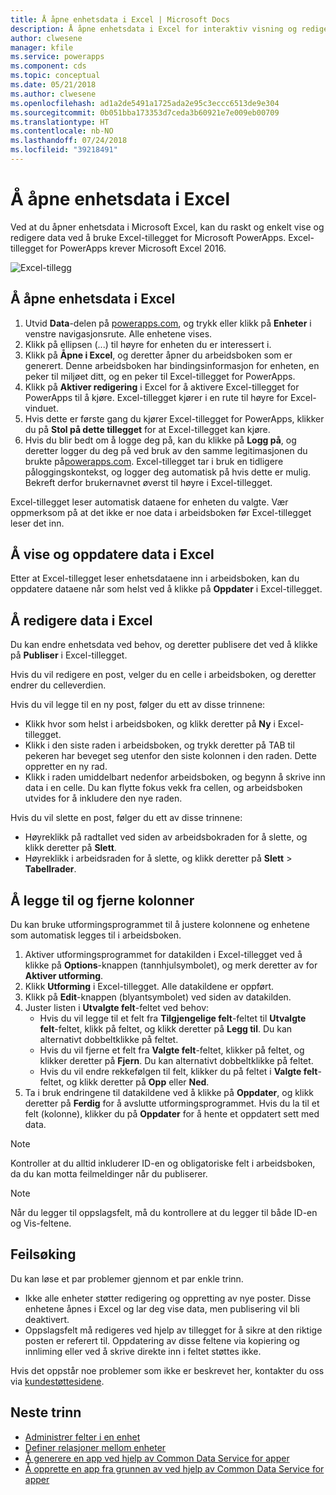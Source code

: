 ```yaml
---
title: Å åpne enhetsdata i Excel | Microsoft Docs
description: Å åpne enhetsdata i Excel for interaktiv visning og redigering.
author: clwesene
manager: kfile
ms.service: powerapps
ms.component: cds
ms.topic: conceptual
ms.date: 05/21/2018
ms.author: clwesene
ms.openlocfilehash: ad1a2de5491a1725ada2e95c3eccc6513de9e304
ms.sourcegitcommit: 0b051bba173353d7ceda3b60921e7e009eb00709
ms.translationtype: HT
ms.contentlocale: nb-NO
ms.lasthandoff: 07/24/2018
ms.locfileid: "39218491"
---
```

# <a name="open-entity-data-in-excel"></a>Å åpne enhetsdata i Excel
Ved at du åpner enhetsdata i Microsoft Excel, kan du raskt og enkelt vise og redigere data ved å bruke Excel-tillegget for Microsoft PowerApps. Excel-tillegget for PowerApps krever Microsoft Excel 2016.

![Excel-tillegg](./media/data-platform-cds-excel-addin/ExcelAddin.png "Excel-tillegg for PowerApps")

## <a name="open-entity-data-in-excel"></a>Å åpne enhetsdata i Excel
1. Utvid **Data**-delen på [powerapps.com](https://web.powerapps.com?utm_source=padocs&utm_medium=linkinadoc&utm_campaign=referralsfromdoc), og trykk eller klikk på **Enheter** i venstre navigasjonsrute. Alle enhetene vises.
2. Klikk på ellipsen (...) til høyre for enheten du er interessert i.
3. Klikk på **Åpne i Excel**, og deretter åpner du arbeidsboken som er generert. Denne arbeidsboken har bindingsinformasjon for enheten, en peker til miljøet ditt, og en peker til Excel-tillegget for PowerApps.  
4. Klikk på **Aktiver redigering** i Excel for å aktivere Excel-tillegget for PowerApps til å kjøre. Excel-tillegget kjører i en rute til høyre for Excel-vinduet.
5. Hvis dette er første gang du kjører Excel-tillegget for PowerApps, klikker du på **Stol på dette tillegget** for at Excel-tillegget kan kjøre.
6. Hvis du blir bedt om å logge deg på, kan du klikke på **Logg på**, og deretter logger du deg på ved bruk av den samme legitimasjonen du brukte på[powerapps.com](https://web.powerapps.com?utm_source=padocs&utm_medium=linkinadoc&utm_campaign=referralsfromdoc). Excel-tillegget tar i bruk en tidligere påloggingskontekst, og logger deg automatisk på hvis dette er mulig. Bekreft derfor brukernavnet øverst til høyre i Excel-tillegget.

Excel-tillegget leser automatisk dataene for enheten du valgte. Vær oppmerksom på at det ikke er noe data i arbeidsboken før Excel-tillegget leser det inn.

## <a name="view-and-refresh-data-in-excel"></a>Å vise og oppdatere data i Excel
Etter at Excel-tillegget leser enhetsdataene inn i arbeidsboken, kan du oppdatere dataene når som helst ved å klikke på **Oppdater** i Excel-tillegget.

## <a name="edit-data-in-excel"></a>Å redigere data i Excel
Du kan endre enhetsdata ved behov, og deretter publisere det ved å klikke på **Publiser** i Excel-tillegget.

Hvis du vil redigere en post, velger du en celle i arbeidsboken, og deretter endrer du celleverdien.

Hvis du vil legge til en ny post, følger du ett av disse trinnene:

* Klikk hvor som helst i arbeidsboken, og klikk deretter på **Ny** i Excel-tillegget.
* Klikk i den siste raden i arbeidsboken, og trykk deretter på TAB til pekeren har beveget seg utenfor den siste kolonnen i den raden. Dette oppretter en ny rad.
* Klikk i raden umiddelbart nedenfor arbeidsboken, og begynn å skrive inn data i en celle. Du kan flytte fokus vekk fra cellen, og arbeidsboken utvides for å inkludere den nye raden.

Hvis du vil slette en post, følger du ett av disse trinnene:

* Høyreklikk på radtallet ved siden av arbeidsbokraden for å slette, og klikk deretter på **Slett**.
* Høyreklikk i arbeidsraden for å slette, og klikk deretter på **Slett** > **Tabellrader**.

## <a name="add-or-remove-columns"></a>Å legge til og fjerne kolonner
Du kan bruke utformingsprogrammet til å justere kolonnene og enhetene som automatisk legges til i arbeidsboken.

1. Aktiver utformingsprogrammet for datakilden i Excel-tillegget ved å klikke på **Options**-knappen (tannhjulsymbolet), og merk deretter av for **Aktiver utforming**.
2. Klikk **Utforming** i Excel-tillegget. Alle datakildene er oppført.
3. Klikk på **Edit**-knappen (blyantsymbolet) ved siden av datakilden.
4. Juster listen i **Utvalgte felt**-feltet ved behov:
   * Hvis du vil legge til et felt fra **Tilgjengelige felt**-feltet til **Utvalgte felt**-feltet, klikk på feltet, og klikk deretter på **Legg til**. Du kan alternativt dobbeltklikke på feltet.
   * Hvis du vil fjerne et felt fra **Valgte felt**-feltet, klikker på feltet, og klikker deretter på **Fjern**. Du kan alternativt dobbeltklikke på feltet.
   * Hvis du vil endre rekkefølgen til felt, klikker du på feltet i **Valgte felt**-feltet, og klikk deretter på **Opp** eller **Ned**.
5. Ta i bruk endringene til datakildene ved å klikke på **Oppdater**, og klikk deretter på **Ferdig** for å avslutte utformingsprogrammet. Hvis du la til et felt (kolonne), klikker du på **Oppdater** for å hente et oppdatert sett med data.

> [!NOTE]
> Kontroller at du alltid inkluderer ID-en og obligatoriske felt i arbeidsboken, da du kan motta feilmeldinger når du publiserer.

> [!NOTE]
> Når du legger til oppslagsfelt, må du kontrollere at du legger til både ID-en og Vis-feltene.

## <a name="troubleshooting"></a>Feilsøking
Du kan løse et par problemer gjennom et par enkle trinn.

* Ikke alle enheter støtter redigering og oppretting av nye poster. Disse enhetene åpnes i Excel og lar deg vise data, men publisering vil bli deaktivert.
* Oppslagsfelt må redigeres ved hjelp av tillegget for å sikre at den riktige posten er referert til. Oppdatering av disse feltene via kopiering og innliming eller ved å skrive direkte inn i feltet støttes ikke.


Hvis det oppstår noe problemer som ikke er beskrevet her, kontakter du oss via [kundestøttesidene](https://powerapps.microsoft.com/support/).

## <a name="next-steps"></a>Neste trinn
* [Administrer felter i en enhet](data-platform-manage-fields.md)
* [Definer relasjoner mellom enheter](data-platform-entity-lookup.md)
* [Å generere en app ved hjelp av Common Data Service for apper](../canvas-apps/data-platform-create-app.md)
* [Å opprette en app fra grunnen av ved hjelp av Common Data Service for apper](../canvas-apps/data-platform-create-app-scratch.md)

